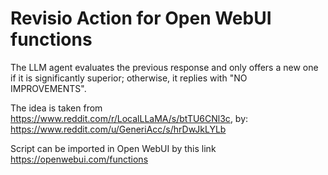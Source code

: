 # Revisio Action for Open WebUI functions

The LLM agent evaluates the previous response and only offers a new one if it is significantly superior; otherwise, it replies with "NO IMPROVEMENTS".

The idea is taken from https://www.reddit.com/r/LocalLLaMA/s/btTU6CNl3c, 
by: https://www.reddit.com/u/GeneriAcc/s/hrDwJkLYLb

Script can be imported in Open WebUI by this link https://openwebui.com/functions

